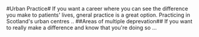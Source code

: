 #Urban Practice#
If you want a career where you can see the difference you make to patients' lives, gneral practice is a great option.
Practicing in Scotland's urban centres ..
##Areas of multiple deprevation##
If you want to really make a difference and know that you're doing so ...
